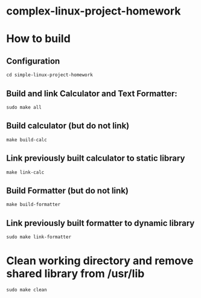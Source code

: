 # complex-linux-project-homework
# How to build

## Configuration
`cd simple-linux-project-homework`

## Build and link Calculator and Text Formatter:
`sudo make all`

## Build calculator (but do not link)
`make build-calc`


## Link previously built calculator to static library  
`make link-calc`


## Build Formatter (but do not link)
`make build-formatter`


## Link previously built formatter to dynamic library  
`sudo make link-formatter`


# Clean working directory and remove shared library from /usr/lib
`sudo make clean`
